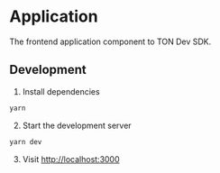 # Application

The frontend application component to TON Dev SDK.

## Development

1. Install dependencies

```bash
yarn
```

2. Start the development server

```bash
yarn dev
```

3. Visit [http://localhost:3000](http://localhost:3000)

